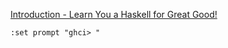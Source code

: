 [Introduction - Learn You a Haskell for Great Good!](http://learnyouahaskell.com/introduction#about-this-tutorial)

```
:set prompt "ghci> "
```

